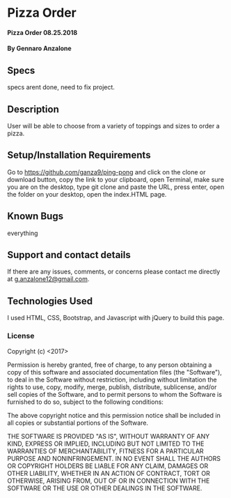 # Pizza Order

#### Pizza Order 08.25.2018

#### By Gennaro Anzalone

## Specs

specs arent done, need to fix project.


## Description

User will be able to choose from a variety of toppings and sizes to order a pizza.

## Setup/Installation Requirements

Go to https://github.com/ganza9/ping-pong and click on the clone or download button, copy the link to your clipboard, open Terminal, make sure you are on the desktop, type git clone and paste the URL, press enter, open the folder on your desktop, open the index.HTML page.


## Known Bugs

everything

## Support and contact details

If there are any issues, comments, or concerns please contact me directly at g.anzalone12@gmail.com.

## Technologies Used

I used HTML, CSS, Bootstrap, and Javascript with jQuery to build this page.

### License

Copyright (c) <2017>

Permission is hereby granted, free of charge, to any person obtaining a copy of this software and associated documentation files (the "Software"), to deal in the Software without restriction, including without limitation the rights to use, copy, modify, merge, publish, distribute, sublicense, and/or sell copies of the Software, and to permit persons to whom the Software is furnished to do so, subject to the following conditions:

The above copyright notice and this permission notice shall be included in all copies or substantial portions of the Software.

THE SOFTWARE IS PROVIDED "AS IS", WITHOUT WARRANTY OF ANY KIND, EXPRESS OR IMPLIED, INCLUDING BUT NOT LIMITED TO THE WARRANTIES OF MERCHANTABILITY, FITNESS FOR A PARTICULAR PURPOSE AND NONINFRINGEMENT. IN NO EVENT SHALL THE AUTHORS OR COPYRIGHT HOLDERS BE LIABLE FOR ANY CLAIM, DAMAGES OR OTHER LIABILITY, WHETHER IN AN ACTION OF CONTRACT, TORT OR OTHERWISE, ARISING FROM, OUT OF OR IN CONNECTION WITH THE SOFTWARE OR THE USE OR OTHER DEALINGS IN THE SOFTWARE.
